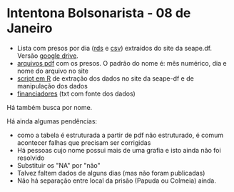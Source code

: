 # Intentona Bolsonarista - 08 de Janeiro

- Lista com presos por dia ([rds](https://github.com/SoaresAlisson/intentona-08Jan/blob/main/presos_atos_golpistas.rds) e [csv](https://github.com/SoaresAlisson/intentona-08Jan/blob/main/presos_atos_golpistas.csv)) extraídos do site da seape.df. Versão [google drive](https://docs.google.com/spreadsheets/d/1f95WGIPm_qnQr1bNNV7KL8rUdCZaM6HRT1zJvLD3PsM/edit#gid=1557228783).
- [arquivos pdf](https://github.com/SoaresAlisson/intentona-08Jan/tree/main/arquivos) com os presos. O padrão do nome é: mês numérico, dia e nome do arquivo no site
- [script em R](https://github.com/SoaresAlisson/intentona-08Jan/blob/main/presos_ato_terrorista.R) de extração dos dados no site da seape-df e de manipulação dos dados
- [financiadores](https://github.com/SoaresAlisson/intentona-08Jan/blob/main/arquivos/financiadores.txt) (txt com fonte dos dados)

Há também busca por nome.

Há ainda algumas pendências:
- como a tabela é estruturada a partir de pdf não estruturado, é comum acontecer falhas que precisam ser corrigidas
- Há pessoas cujo nome possui mais de uma grafia e isto ainda não foi resolvido
- Substituir os "NA" por "não"
- Talvez faltem dados de alguns dias (mas não foram publicadas)
- Não há separação entre local da prisão (Papuda ou Colmeia) ainda.
